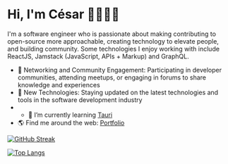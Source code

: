 # Hi, I'm César 👋🧑🏻‍💻

I'm a software engineer who is passionate about making contributing to open-source more approachable, creating technology to elevate people, and building community. Some technologies I enjoy working with include ReactJS, Jamstack (JavaScript, APIs + Markup) and GraphQL.

- 🔭 Networking and Community Engagement: Participating in developer communities, attending meetups, or engaging in forums to share knowledge and experiences
- 👾 New Technologies: Staying updated on the latest technologies and tools in the software development industry
- - 🌱 I’m currently learning [Tauri](https://tauri.app)
- 🌎 Find me around the web: [Portfolio](https://caportfolio.vercel.app)


[![GitHub Streak](https://github-readme-streak-stats.herokuapp.com?user=anuraghazra&theme=dark)](https://git.io/streak-stats) 

[![Top Langs](https://github-readme-stats.vercel.app/api/top-langs/?username=anuraghazra&layout=compact)](https://github.com/anuraghazra/github-readme-stats)
